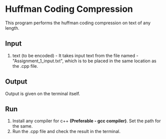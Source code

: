 # Huffman Coding Compression
This program performs the huffman coding compression on text of any length.

## Input
1) text (to be encoded) - It takes input text from the file named - "Assignment_1_input.txt", which is to be placed in the same location as the .cpp file.

## Output
Output is given on the terminal itself.

## Run
1) Install any compiler for c++ **(Preferable - gcc compiler)**. Set the path for the same.
2) Run the .cpp file and check the result in the terminal.
